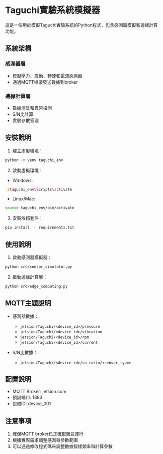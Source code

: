 # Taguchi實驗系統模擬器

這是一個用於模擬Taguchi實驗系統的Python程式，包含感測器模擬和邊緣計算功能。

## 系統架構

### 感測器層
- 模擬壓力、震動、轉速和電流感測器
- 通過MQTT協議發送數據到broker

### 邊緣計算層
- 數據清洗和異常檢測
- S/N比計算
- 實驗參數管理

## 安裝說明

1. 建立虛擬環境：
```bash
python -m venv taguchi_env
```

2. 啟動虛擬環境：
- Windows:
```bash
.\taguchi_env\Scripts\activate
```
- Linux/Mac:
```bash
source taguchi_env/bin/activate
```

3. 安裝依賴套件：
```bash
pip install -r requirements.txt
```

## 使用說明

1. 啟動感測器模擬器：
```bash
python src/sensor_simulator.py
```

2. 啟動邊緣計算層：
```bash
python src/edge_computing.py
```

## MQTT主題說明

- 感測器數據：
  - `jetsion/Taguchi/<device_id>/pressure`
  - `jetsion/Taguchi/<device_id>/vibration`
  - `jetsion/Taguchi/<device_id>/rpm`
  - `jetsion/Taguchi/<device_id>/current`

- S/N比數據：
  - `jetsion/Taguchi/<device_id>/sn_ratio/<sensor_type>`

## 配置說明

- MQTT Broker: jetsion.com
- 預設端口: 1883
- 設備ID: device_001

## 注意事項

1. 確保MQTT broker已正確配置並運行
2. 根據實際需求調整感測器參數範圍
3. 可以通過修改程式碼來調整數據採樣頻率和計算參數 
